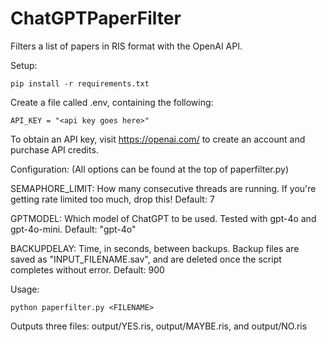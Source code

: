 # ChatGPTPaperFilter
Filters a list of papers in RIS format with the OpenAI API.


Setup:
```console
pip install -r requirements.txt
```

Create a file called .env, containing the following:
```
API_KEY = "<api key goes here>"
```
To obtain an API key, visit https://openai.com/ to create an account and purchase API credits.


Configuration: (All options can be found at the top of paperfilter.py)

SEMAPHORE_LIMIT: How many consecutive threads are running. If you're getting rate limited too much, drop this! 
Default: 7

GPTMODEL: Which model of ChatGPT to be used. Tested with gpt-4o and gpt-4o-mini. 
Default: "gpt-4o"

BACKUPDELAY: Time, in seconds, between backups. Backup files are saved as "INPUT_FILENAME.sav", and are deleted once the script completes without error.
Default: 900


Usage:
```console
python paperfilter.py <FILENAME>
```


Outputs three files: output/YES.ris, output/MAYBE.ris, and output/NO.ris